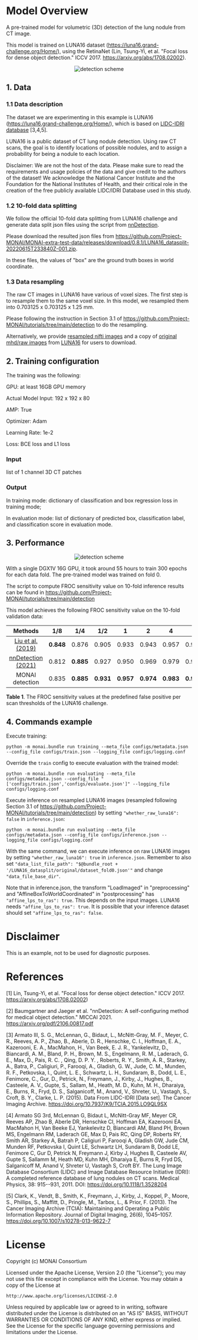 # Model Overview
A pre-trained model for volumetric (3D) detection of the lung nodule from CT image.

This model is trained on LUNA16 dataset (https://luna16.grand-challenge.org/Home/), using the RetinaNet (Lin, Tsung-Yi, et al. "Focal loss for dense object detection." ICCV 2017. https://arxiv.org/abs/1708.02002).

<p align="center">
  <img src="https://developer.download.nvidia.com/assets/Clara/Images/monai_retinanet_detection_workflow.png" alt="detection scheme")
</p>

## 1. Data
### 1.1 Data description
The dataset we are experimenting in this example is LUNA16 (https://luna16.grand-challenge.org/Home/), which is based on [LIDC-IDRI database](https://wiki.cancerimagingarchive.net/display/Public/LIDC-IDRI) [3,4,5].

LUNA16 is a public dataset of CT lung nodule detection. Using raw CT scans, the goal is to identify locations of possible nodules, and to assign a probability for being a nodule to each location.

Disclaimer: We are not the host of the data. Please make sure to read the requirements and usage policies of the data and give credit to the authors of the dataset! We acknowledge the National Cancer Institute and the Foundation for the National Institutes of Health, and their critical role in the creation of the free publicly available LIDC/IDRI Database used in this study.

### 1.2 10-fold data splitting
We follow the official 10-fold data splitting from LUNA16 challenge and generate data split json files using the script from [nnDetection](https://github.com/MIC-DKFZ/nnDetection/blob/main/projects/Task016_Luna/scripts/prepare.py).

Please download the resulted json files from https://github.com/Project-MONAI/MONAI-extra-test-data/releases/download/0.8.1/LUNA16_datasplit-20220615T233840Z-001.zip.

In these files, the values of "box" are the ground truth boxes in world coordinate.

### 1.3 Data resampling
The raw CT images in LUNA16 have various of voxel sizes. The first step is to resample them to the same voxel size.
In this model, we resampled them into 0.703125 x 0.703125 x 1.25 mm.

Please following the instruction in Section 3.1 of https://github.com/Project-MONAI/tutorials/tree/main/detection to do the resampling.

Alternatively, we provide [resampled nifti images](https://drive.google.com/drive/folders/1JozrufA1VIZWJIc5A1EMV3J4CNCYovKK?usp=share_link) and a copy of [original mhd/raw images](https://drive.google.com/drive/folders/1-enN4eNEnKmjltevKg3W2V-Aj0nriQWE?usp=share_link) from [LUNA16](https://luna16.grand-challenge.org/Home/) for users to download.

## 2. Training configuration
The training was the following:

GPU: at least 16GB GPU memory

Actual Model Input: 192 x 192 x 80

AMP: True

Optimizer: Adam

Learning Rate: 1e-2

Loss: BCE loss and L1 loss

### Input
list of 1 channel 3D CT patches

### Output
In training mode: dictionary of classification and box regression loss in training mode;

In evaluation mode: list of dictionary of predicted box, classification label, and classification score in evaluation mode.

## 3. Performance
<p align="center">
  <img src="https://developer.download.nvidia.com/assets/Clara/Images/monai_retinanet_detection_train_and_val_metrics.png" alt="detection scheme")
</p>

With a single DGX1V 16G GPU, it took around 55 hours to train 300 epochs for each data fold. The pre-trained model was trained on fold 0.

The script to compute FROC sensitivity value on 10-fold inference results can be found in https://github.com/Project-MONAI/tutorials/tree/main/detection

This model achieves the following FROC sensitivity value on the 10-fold validation data:

| Methods             | 1/8   | 1/4   | 1/2   | 1     | 2     | 4     | 8     |
| :---:               | :---: | :---: | :---: | :---: | :---: | :---: | :---: |
| [Liu et al. (2019)](https://arxiv.org/pdf/1906.03467.pdf)   | **0.848** | 0.876 | 0.905 | 0.933 | 0.943 | 0.957 | 0.970 |
| [nnDetection (2021)](https://arxiv.org/pdf/2106.00817.pdf)  | 0.812 | **0.885** | 0.927 | 0.950 | 0.969 | 0.979 | 0.985 |
| MONAI detection     | 0.835 | **0.885** | **0.931** | **0.957** | **0.974** | **0.983** | **0.988** |

**Table 1**. The FROC sensitivity values at the predefined false positive per scan thresholds of the LUNA16 challenge.


## 4. Commands example
Execute training:
```
python -m monai.bundle run training --meta_file configs/metadata.json --config_file configs/train.json --logging_file configs/logging.conf
```

Override the `train` config to execute evaluation with the trained model:
```
python -m monai.bundle run evaluating --meta_file configs/metadata.json --config_file "['configs/train.json','configs/evaluate.json']" --logging_file configs/logging.conf
```

Execute inference on resampled LUNA16 images (resampled following Section 3.1 of https://github.com/Project-MONAI/tutorials/tree/main/detection) by setting `"whether_raw_luna16": false` in `inference.json`:
```
python -m monai.bundle run evaluating --meta_file configs/metadata.json --config_file configs/inference.json --logging_file configs/logging.conf
```
With the same command, we can execute inference on raw LUNA16 images by setting `"whether_raw_luna16": true` in `inference.json`. Remember to also set `"data_list_file_path": "$@bundle_root + '/LUNA16_datasplit/original/dataset_fold0.json'"` and change `"data_file_base_dir"`.

Note that in inference.json, the transform "LoadImaged" in "preprocessing" and "AffineBoxToWorldCoordinated" in "postprocessing" has `"affine_lps_to_ras": true`.
This depends on the input images. LUNA16 needs `"affine_lps_to_ras": true`.
It is possible that your inference dataset should set `"affine_lps_to_ras": false`.


# Disclaimer
This is an example, not to be used for diagnostic purposes.

# References
[1] Lin, Tsung-Yi, et al. "Focal loss for dense object detection." ICCV 2017. https://arxiv.org/abs/1708.02002)

[2] Baumgartner and Jaeger et al. "nnDetection: A self-configuring method for medical object detection." MICCAI 2021. https://arxiv.org/pdf/2106.00817.pdf

[3] Armato III, S. G., McLennan, G., Bidaut, L., McNitt-Gray, M. F., Meyer, C. R., Reeves, A. P., Zhao, B., Aberle, D. R., Henschke, C. I., Hoffman, E. A., Kazerooni, E. A., MacMahon, H., Van Beek, E. J. R., Yankelevitz, D., Biancardi, A. M., Bland, P. H., Brown, M. S., Engelmann, R. M., Laderach, G. E., Max, D., Pais, R. C. , Qing, D. P. Y. , Roberts, R. Y., Smith, A. R., Starkey, A., Batra, P., Caligiuri, P., Farooqi, A., Gladish, G. W., Jude, C. M., Munden, R. F., Petkovska, I., Quint, L. E., Schwartz, L. H., Sundaram, B., Dodd, L. E., Fenimore, C., Gur, D., Petrick, N., Freymann, J., Kirby, J., Hughes, B., Casteele, A. V., Gupte, S., Sallam, M., Heath, M. D., Kuhn, M. H., Dharaiya, E., Burns, R., Fryd, D. S., Salganicoff, M., Anand, V., Shreter, U., Vastagh, S., Croft, B. Y., Clarke, L. P. (2015). Data From LIDC-IDRI [Data set]. The Cancer Imaging Archive. https://doi.org/10.7937/K9/TCIA.2015.LO9QL9SX

[4] Armato SG 3rd, McLennan G, Bidaut L, McNitt-Gray MF, Meyer CR, Reeves AP, Zhao B, Aberle DR, Henschke CI, Hoffman EA, Kazerooni EA, MacMahon H, Van Beeke EJ, Yankelevitz D, Biancardi AM, Bland PH, Brown MS, Engelmann RM, Laderach GE, Max D, Pais RC, Qing DP, Roberts RY, Smith AR, Starkey A, Batrah P, Caligiuri P, Farooqi A, Gladish GW, Jude CM, Munden RF, Petkovska I, Quint LE, Schwartz LH, Sundaram B, Dodd LE, Fenimore C, Gur D, Petrick N, Freymann J, Kirby J, Hughes B, Casteele AV, Gupte S, Sallamm M, Heath MD, Kuhn MH, Dharaiya E, Burns R, Fryd DS, Salganicoff M, Anand V, Shreter U, Vastagh S, Croft BY.  The Lung Image Database Consortium (LIDC) and Image Database Resource Initiative (IDRI): A completed reference database of lung nodules on CT scans. Medical Physics, 38: 915--931, 2011. DOI: https://doi.org/10.1118/1.3528204

[5] Clark, K., Vendt, B., Smith, K., Freymann, J., Kirby, J., Koppel, P., Moore, S., Phillips, S., Maffitt, D., Pringle, M., Tarbox, L., & Prior, F. (2013). The Cancer Imaging Archive (TCIA): Maintaining and Operating a Public Information Repository. Journal of Digital Imaging, 26(6), 1045–1057. https://doi.org/10.1007/s10278-013-9622-7

# License
Copyright (c) MONAI Consortium

Licensed under the Apache License, Version 2.0 (the "License");
you may not use this file except in compliance with the License.
You may obtain a copy of the License at

    http://www.apache.org/licenses/LICENSE-2.0

Unless required by applicable law or agreed to in writing, software
distributed under the License is distributed on an "AS IS" BASIS,
WITHOUT WARRANTIES OR CONDITIONS OF ANY KIND, either express or implied.
See the License for the specific language governing permissions and
limitations under the License.
